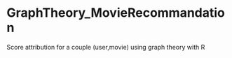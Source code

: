 # GraphTheory_MovieRecommandation
Score attribution for a couple (user,movie) using graph theory with R

